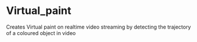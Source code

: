 # Virtual_paint
Creates Virtual paint on realtime video streaming by detecting the trajectory of a coloured object in video
